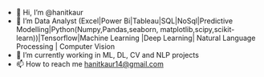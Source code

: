 - 👋 Hi, I’m @hanitkaur
- 👀 I’m Data Analyst (Excel|Power Bi|Tableau|SQL|NoSql|Predictive Modelling|Python(Numpy,Pandas,seaborn, matplotlib,scipy,scikit-learn))|Tensorflow|Machine Learning |Deep Learning| Natural Language Processing |  Computer Vision
- 🌱 I’m currently working in ML, DL, CV and NLP  projects
- 📫 How to reach me hanitkaur14@gmail.com

<!---
hanitkaur/hanitkaur is a ✨ special ✨ repository because its `README.md` (this file) appears on your GitHub profile.
You can click the Preview link to take a look at your changes.
--->
